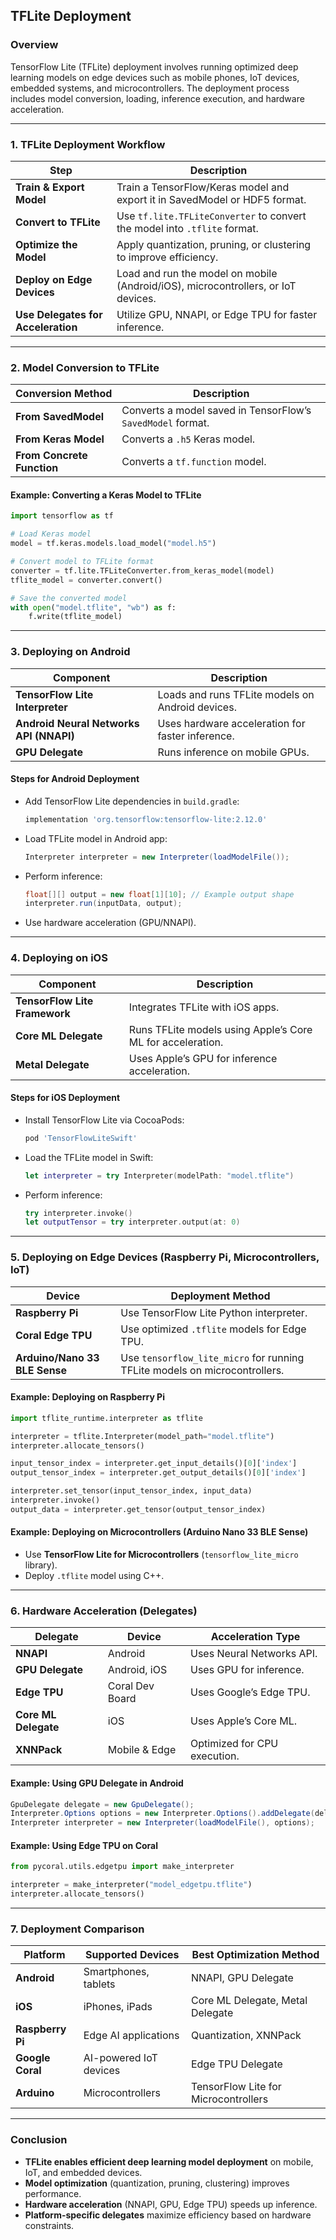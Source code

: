## **TFLite Deployment**  

### **Overview**  
TensorFlow Lite (TFLite) deployment involves running optimized deep learning models on edge devices such as mobile phones, IoT devices, embedded systems, and microcontrollers. The deployment process includes model conversion, loading, inference execution, and hardware acceleration.  

---

### **1. TFLite Deployment Workflow**  

| **Step** | **Description** |
|---------|----------------|
| **Train & Export Model** | Train a TensorFlow/Keras model and export it in SavedModel or HDF5 format. |
| **Convert to TFLite** | Use `tf.lite.TFLiteConverter` to convert the model into `.tflite` format. |
| **Optimize the Model** | Apply quantization, pruning, or clustering to improve efficiency. |
| **Deploy on Edge Devices** | Load and run the model on mobile (Android/iOS), microcontrollers, or IoT devices. |
| **Use Delegates for Acceleration** | Utilize GPU, NNAPI, or Edge TPU for faster inference. |

---

### **2. Model Conversion to TFLite**  

| **Conversion Method** | **Description** |
|----------------------|----------------|
| **From SavedModel** | Converts a model saved in TensorFlow’s `SavedModel` format. |
| **From Keras Model** | Converts a `.h5` Keras model. |
| **From Concrete Function** | Converts a `tf.function` model. |

#### **Example: Converting a Keras Model to TFLite**  
```python
import tensorflow as tf

# Load Keras model
model = tf.keras.models.load_model("model.h5")

# Convert model to TFLite format
converter = tf.lite.TFLiteConverter.from_keras_model(model)
tflite_model = converter.convert()

# Save the converted model
with open("model.tflite", "wb") as f:
    f.write(tflite_model)
```

---

### **3. Deploying on Android**  

| **Component** | **Description** |
|--------------|----------------|
| **TensorFlow Lite Interpreter** | Loads and runs TFLite models on Android devices. |
| **Android Neural Networks API (NNAPI)** | Uses hardware acceleration for faster inference. |
| **GPU Delegate** | Runs inference on mobile GPUs. |

#### **Steps for Android Deployment**  
- Add TensorFlow Lite dependencies in `build.gradle`:  
  ```gradle
  implementation 'org.tensorflow:tensorflow-lite:2.12.0'
  ```
- Load TFLite model in Android app:  
  ```java
  Interpreter interpreter = new Interpreter(loadModelFile());
  ```
- Perform inference:  
  ```java
  float[][] output = new float[1][10]; // Example output shape
  interpreter.run(inputData, output);
  ```
- Use hardware acceleration (GPU/NNAPI).  

---

### **4. Deploying on iOS**  

| **Component** | **Description** |
|--------------|----------------|
| **TensorFlow Lite Framework** | Integrates TFLite with iOS apps. |
| **Core ML Delegate** | Runs TFLite models using Apple’s Core ML for acceleration. |
| **Metal Delegate** | Uses Apple’s GPU for inference acceleration. |

#### **Steps for iOS Deployment**  
- Install TensorFlow Lite via CocoaPods:  
  ```ruby
  pod 'TensorFlowLiteSwift'
  ```
- Load the TFLite model in Swift:  
  ```swift
  let interpreter = try Interpreter(modelPath: "model.tflite")
  ```
- Perform inference:  
  ```swift
  try interpreter.invoke()
  let outputTensor = try interpreter.output(at: 0)
  ```

---

### **5. Deploying on Edge Devices (Raspberry Pi, Microcontrollers, IoT)**  

| **Device** | **Deployment Method** |
|-----------|-----------------------|
| **Raspberry Pi** | Use TensorFlow Lite Python interpreter. |
| **Coral Edge TPU** | Use optimized `.tflite` models for Edge TPU. |
| **Arduino/Nano 33 BLE Sense** | Use `tensorflow_lite_micro` for running TFLite models on microcontrollers. |

#### **Example: Deploying on Raspberry Pi**  
```python
import tflite_runtime.interpreter as tflite

interpreter = tflite.Interpreter(model_path="model.tflite")
interpreter.allocate_tensors()

input_tensor_index = interpreter.get_input_details()[0]['index']
output_tensor_index = interpreter.get_output_details()[0]['index']

interpreter.set_tensor(input_tensor_index, input_data)
interpreter.invoke()
output_data = interpreter.get_tensor(output_tensor_index)
```

#### **Example: Deploying on Microcontrollers (Arduino Nano 33 BLE Sense)**  
- Use **TensorFlow Lite for Microcontrollers** (`tensorflow_lite_micro` library).  
- Deploy `.tflite` model using C++.  

---

### **6. Hardware Acceleration (Delegates)**  

| **Delegate** | **Device** | **Acceleration Type** |
|-------------|-----------|----------------------|
| **NNAPI** | Android | Uses Neural Networks API. |
| **GPU Delegate** | Android, iOS | Uses GPU for inference. |
| **Edge TPU** | Coral Dev Board | Uses Google’s Edge TPU. |
| **Core ML Delegate** | iOS | Uses Apple’s Core ML. |
| **XNNPack** | Mobile & Edge | Optimized for CPU execution. |

#### **Example: Using GPU Delegate in Android**  
```java
GpuDelegate delegate = new GpuDelegate();
Interpreter.Options options = new Interpreter.Options().addDelegate(delegate);
Interpreter interpreter = new Interpreter(loadModelFile(), options);
```

#### **Example: Using Edge TPU on Coral**  
```python
from pycoral.utils.edgetpu import make_interpreter

interpreter = make_interpreter("model_edgetpu.tflite")
interpreter.allocate_tensors()
```

---

### **7. Deployment Comparison**  

| **Platform** | **Supported Devices** | **Best Optimization Method** |
|-------------|----------------------|---------------------------|
| **Android** | Smartphones, tablets | NNAPI, GPU Delegate |
| **iOS** | iPhones, iPads | Core ML Delegate, Metal Delegate |
| **Raspberry Pi** | Edge AI applications | Quantization, XNNPack |
| **Google Coral** | AI-powered IoT devices | Edge TPU Delegate |
| **Arduino** | Microcontrollers | TensorFlow Lite for Microcontrollers |

---

### **Conclusion**  
- **TFLite enables efficient deep learning model deployment** on mobile, IoT, and embedded devices.  
- **Model optimization** (quantization, pruning, clustering) improves performance.  
- **Hardware acceleration** (NNAPI, GPU, Edge TPU) speeds up inference.  
- **Platform-specific delegates** maximize efficiency based on hardware constraints.